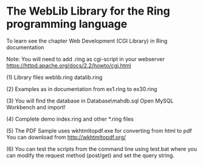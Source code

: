 The WebLib Library for the Ring programming language 
====================================================

To learn see the chapter 
	Web Development (CGI Library) 
	in Ring documentation

Note: You will need to add .ring as cgi-script in your webserver
	https://httpd.apache.org/docs/2.2/howto/cgi.html

(1) Library files
	weblib.ring
	datalib.ring

(2) Examples as in documentation
	from ex1.ring to ex30.ring

(3) You will find the database in
	Database\mahdb.sql
	Open MySQL Workbench and import!

(4) Complete demo
	index.ring and other *.ring files

(5) The PDF Sample uses wkhtmltopdf.exe for converting from html to pdf
	You can download from http://wkhtmltopdf.org/
	
(6) You can test the scripts from the command line using test.bat
	where you can modify the request method (post/get) and set
	the query string.
	
